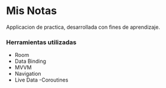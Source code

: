 # Mis Notas

Applicacion de practica, desarrollada con fines de aprendizaje.

### Herramientas utilizadas

- Room
- Data Binding
- MVVM
- Navigation
- Live Data
-Coroutines
